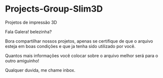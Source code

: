 # Projects-Group-Slim3D
Projetos de impressão 3D

Fala Galera! belezinha?

Bora compartilhar nossos projetos, apenas se certifique de que o arquivo esteja em boas condições e que ja tenha sido utilizado por você.

Quantos mais informações você colocar sobre o arquivo melhor será para o outro amiguinho!

Qualquer duvida, me chame inbox.
